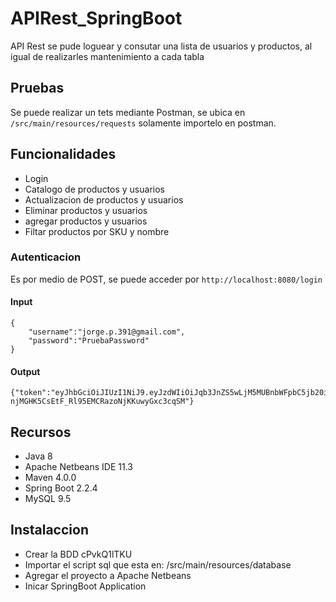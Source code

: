 # APIRest_SpringBoot
API Rest se pude loguear y consutar una lista de usuarios y productos, al igual de realizarles mantenimiento a cada tabla

## Pruebas
Se puede realizar un tets mediante Postman, se ubica en `/src/main/resources/requests` solamente importelo en postman.

## Funcionalidades
* Login
* Catalogo de productos y usuarios
* Actualizacion de productos y usuarios
* Eliminar productos y usuarios
* agregar productos y usuarios
* Filtar productos por SKU y nombre

### Autenticacion
Es por medio de POST, se puede acceder por
`http://localhost:8080/login`

#### Input
```
{
    "username":"jorge.p.391@gmail.com",
    "password":"PruebaPassword"
}
```
#### Output
```
{"token":"eyJhbGciOiJIUzI1NiJ9.eyJzdWIiOiJqb3JnZS5wLjM5MUBnbWFpbC5jb20iLCJzY29wZXMiOiJST0xFX0FETSIsImlhdCI6MTU4NjUzNjU1NCwiZXhwIjoxNTg3MTQxMzU0fQ.Xkv-njMGHK5CsEtF_Rl95EMCRazoNjKKuwyGxc3cqSM"}
```


## Recursos
* Java 8
* Apache Netbeans IDE 11.3
* Maven 4.0.0
* Spring Boot 2.2.4
* MySQL  9.5

## Instalaccion
* Crear la BDD cPvkQ1lTKU
* Importar el script sql que esta en: /src/main/resources/database
* Agregar el proyecto a Apache Netbeans
* Inicar SpringBoot Application
